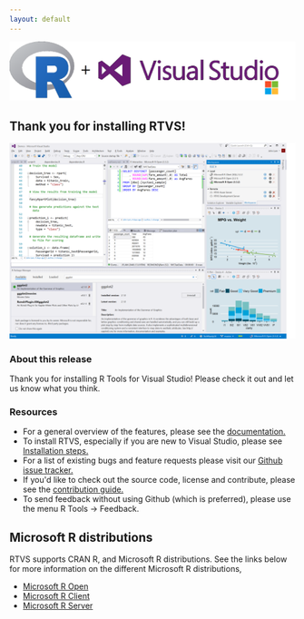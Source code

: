 ```yaml
---
layout: default
---
```

![R and VS](./media/r.plus.vs.png)

## Thank you for installing RTVS!

![RTVS Screenshot](media\installer_screenshot.png)

### About this release

Thank you for installing R Tools for Visual Studio! Please check it out and let
us know what you think. 

### Resources

* For a general overview of the features, please see the
  [documentation.](./index.html)
* To install RTVS, especially if you are new to Visual Studio, please see
  [Installation steps.](./installation.html)
* For a list of existing bugs and feature requests please visit our [Github
  issue tracker.](https://github.com/Microsoft/RTVS/issues)
* If you'd like to check out the source code, license and contribute, please see
  the [contribution
  guide.](https://github.com/Microsoft/RTVS/blob/master/LICENSE)
* To send feedback without using Github (which is preferred), please use the
  menu R Tools -> Feedback.

## Microsoft R distributions

RTVS supports CRAN R, and Microsoft R distributions. See the links below for
more information on the different Microsoft R distributions,

* [Microsoft R Open](https://mran.microsoft.com/download/)
* [Microsoft R Client](https://msdn.microsoft.com/en-us/microsoft-r/r-client-get-started)
* [Microsoft R
  Server](https://www.microsoft.com/en-us/server-cloud/products/r-server/)
